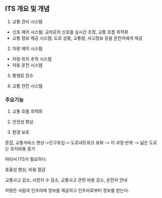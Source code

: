 ## ITS 개요 및 개념

1. 교통 관리 시스템

- 신호 제어 시스템: 교차로의 신호를 실시간 조정, 교통 흐름 최적화
- 교통 정보 제공 시스템: 도로 상황, 교통량, 사고정보 등을 운전자에게 제공

2. 차량 제어  시스템

- 차량 위치 추적 시스템
- 자동 운전 시스템

3. 통행료 징수

4. 교통 안전 시스템

### 주요기능

1. 교통 흐름 최적화

2. 안전성 향상

3. 환경 보호

혼잡, 교통서비스 향상->인구유입-> 도로네트워크 포화 -> 이 과정 반복 -> 넓은 도로는 유지비용 증가

따라서 ITS가 필요하다.

효율성 향상, 비용 절감

교통사고 감소, 사망자 수 감소, 교통사고 관련 비용 감소, 운전자 안내

차량은 사람과 인프라에 정보를 제공하고 인프라로부터 정보를 받는다. 

